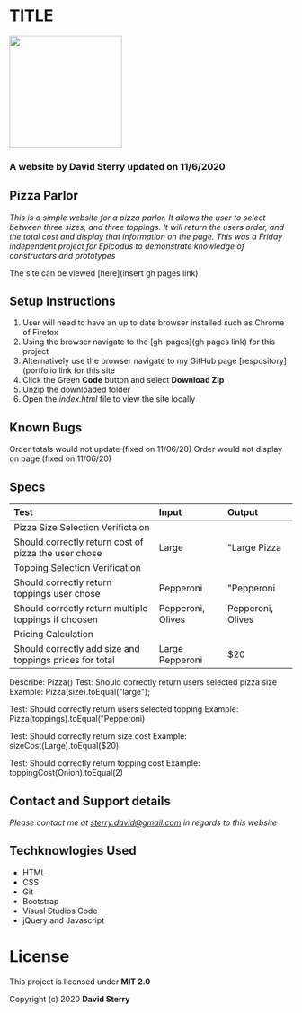# TITLE 
<img src="https://github.com/Dave-Sterry.png" width="200px" height="auto">

### A website by David Sterry updated on 11/6/2020

## Pizza Parlor

_This is a simple website for a pizza parlor. It allows the user to select between three sizes, and three toppings. It will return the users order, and the total cost and display that information on the page. This was a Friday independent project for Epicodus to demonstrate knowledge of constructors and prototypes_

The site can be viewed [here](insert gh pages link)

## Setup Instructions
1. User will need to have an up to date browser installed such as Chrome of Firefox
2. Using the browser navigate to the [gh-pages](gh pages link) for this project
2. Alternatively use the browser navigate to my GitHub page [respository](portfolio link for this site
3. Click the Green **Code** button and select **Download Zip**
4. Unzip the downloaded folder
5. Open the _index.html_ file to view the site locally

## Known Bugs
Order totals would not update (fixed on 11/06/20)
Order would not display on page (fixed on 11/06/20)
## Specs
| Test | Input | Output |
|:-------------|:-------------------------| :--------------|
| Pizza Size Selection Verifictaion |||
| Should correctly return cost of pizza the user chose | Large | "Large Pizza |
| Topping Selection Verification |||
| Should correctly return toppings user chose | Pepperoni | "Pepperoni |
| Should correctly return multiple toppings if choosen | Pepperoni, Olives | Pepperoni, Olives |
| Pricing Calculation |||
| Should correctly add size and toppings prices for total | Large Pepperoni | $20 |

Describe: Pizza()
Test: Should correctly return users selected pizza size
Example: Pizza(size).toEqual("large");

Test: Should correctly return users selected topping
Example: Pizza(toppings).toEqual("Pepperoni)

Test: Should correctly return size cost
Example: sizeCost(Large).toEqual($20)

Test: Should correctly return topping cost
Example: toppingCost(Onion).toEqual(2)
## Contact and Support details

_Please contact me at sterry.david@gmail.com in regards to this website_

## Techknowlogies Used

* HTML
* CSS
* Git
* Bootstrap
* Visual Studios Code
* jQuery and Javascript


# License

This project is licensed under **MIT 2.0**

Copyright (c) 2020 **David Sterry**